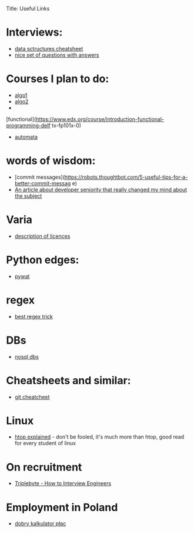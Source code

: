 Title: Useful Links

# Interviews:
- [data sctructures 
cheatsheet](https://gist.github.com/TSiege/cbb0507082bb18ff7e4b)
- [nice set of questions with 
answers](https://www.codementor.io/python/tutorial/essential-python-interview-questions)

# Courses I plan to do:
- [algo1](https://www.coursera.org/course/algo)
- [algo2](https://www.coursera.org/course/algo2)
- 
[functional](https://www.edx.org/course/introduction-functional-programming-delf
tx-fp101x-0)
- [automata](https://www.coursera.org/course/automata)

# words of wisdom:
- [commit 
messages](https://robots.thoughtbot.com/5-useful-tips-for-a-better-commit-messag
e)
- [An article about developer seniority that really changed my mind about the 
subject](http://mattbriggs.net/blog/2015/06/01/the-role-of-a-senior-developer/)

# Varia
- [description of licences](https://tldrlegal.com/)

# Python edges:
- [pywat](https://github.com/cosmologicon/pywat)

# regex
- [best regex trick](http://www.rexegg.com/regex-best-trick.html#thetrick)

# DBs
- [nosql dbs](http://kkovacs.eu/cassandra-vs-mongodb-vs-couchdb-vs-redis)

# Cheatsheets and similar:
- [git cheatcheet](http://gitready.com/)

# Linux
- [htop explained](https://peteris.rocks/blog/htop/) - don't be fooled, it's 
much more than htop, good read for every student of linux

# On recruitment
- [Triplebyte - How to Interview 
Engineers](http://blog.triplebyte.com/how-to-interview-engineers)

# Employment in Poland
- [dobry kalkulator 
płac](http://samozatrudnienie.kalkulator-plac.eu/ile-zarobie-na-umowe-o-dzielo)


